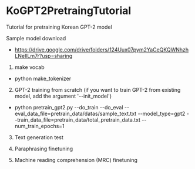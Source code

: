 # KoGPT2PretraingTutorial
Tutorial for pretraining Korean GPT-2 model

Sample model download
- https://drive.google.com/drive/folders/124Uux07pym2YaCeQKQWNhzhLNeIlLm7r?usp=sharing


1. make vocab
- python make_tokenizer

2. GPT-2 training from scratch (if you want to train GPT-2 from existing model, add the argument '--init_model')
- python pretrain_gpt2.py --do_train --do_eval --eval_data_file=pretrain_data/datas/sample_text.txt --model_type=gpt2 --train_data_file=pretrain_data/total_pretrain_data.txt --num_train_epochs=1

3. Text generation test

4. Paraphrasing finetuning

5. Machine reading comprehension (MRC) finetuning








